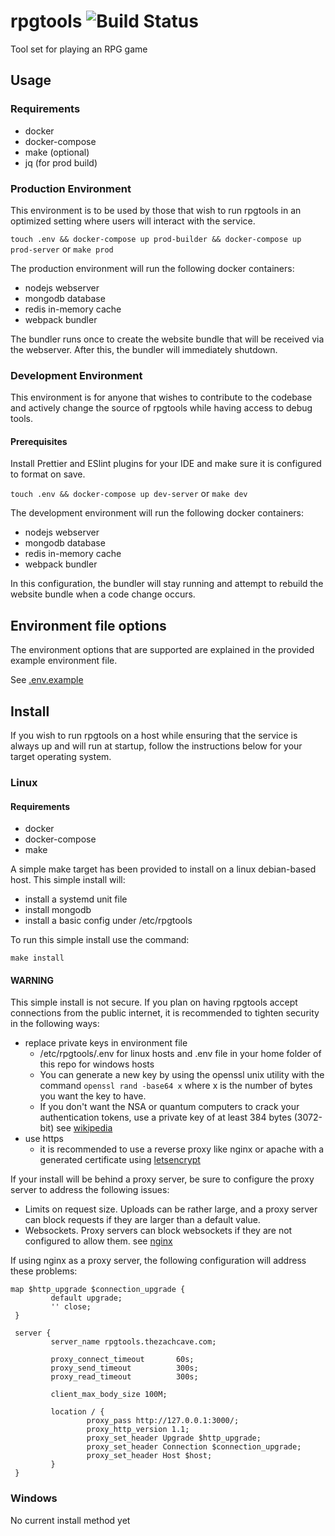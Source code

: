 # rpgtools ![Build Status](https://github.com/zachanator070/rpgtools/actions/workflows/cd.yml/badge.svg)

Tool set for playing an RPG game

## Usage

### Requirements

- docker
- docker-compose
- make (optional)
- jq (for prod build)

### Production Environment

This environment is to be used by those that wish to run rpgtools in an optimized setting
where users will interact with the service.

`touch .env && docker-compose up prod-builder && docker-compose up prod-server`
or
`make prod`

The production environment will run the following docker containers:

- nodejs webserver
- mongodb database
- redis in-memory cache
- webpack bundler

The bundler runs once to create the website bundle that will be received via the webserver.
After this, the bundler will immediately shutdown.

### Development Environment

This environment is for anyone that wishes to contribute to the codebase and actively change
the source of rpgtools while having access to debug tools.

#### Prerequisites

Install Prettier and ESlint plugins for your IDE and make sure it is configured to
format on save.

`touch .env && docker-compose up dev-server`
or
`make dev`

The development environment will run the following docker containers:

- nodejs webserver
- mongodb database
- redis in-memory cache
- webpack bundler

In this configuration, the bundler will stay running and attempt to rebuild the website bundle
when a code change occurs.

## Environment file options

The environment options that are supported are explained in the provided example environment file.

See [.env.example](https://github.com/zachanator070/rpgtools/blob/master/.env.example)

## Install

If you wish to run rpgtools on a host while ensuring that the service is always up and will
run at startup, follow the instructions below for your target operating system.

### Linux

#### Requirements

- docker
- docker-compose
- make

A simple make target has been provided to install on a linux debian-based host.
This simple install will:

- install a systemd unit file
- install mongodb
- install a basic config under /etc/rpgtools

To run this simple install use the command:

`make install`

#### WARNING

This simple install is not secure. If you plan on having rpgtools accept connections from the public internet, it is recommended to tighten security in the following ways:

- replace private keys in environment file
  - /etc/rpgtools/.env for linux hosts and .env file in your home folder of this repo for windows hosts
  - You can generate a new key by using the openssl unix utility with the command `openssl rand -base64 x`
    where x is the number of bytes you want the key to have.
  - If you don't want the NSA or quantum computers to crack your authentication tokens, use a private key
    of at least 384 bytes (3072-bit) see [wikipedia](https://en.wikipedia.org/wiki/Key_size#Asymmetric_algorithm_key_lengths)
- use https
  - it is recommended to use a reverse proxy like nginx or apache with a generated certificate
    using [letsencrypt](https://letsencrypt.org/)

If your install will be behind a proxy server, be sure to configure the proxy server to address the following issues:

- Limits on request size. Uploads can be rather large, and a proxy server can block requests if they are larger than
  a default value.
- Websockets. Proxy servers can block websockets if they are not configured to allow them. see [nginx](http://nginx.org/en/docs/http/websocket.html)

If using nginx as a proxy server, the following configuration will address these problems:

```
map $http_upgrade $connection_upgrade {
         default upgrade;
         '' close;
 }

 server {
         server_name rpgtools.thezachcave.com;

         proxy_connect_timeout       60s;
         proxy_send_timeout          300s;
         proxy_read_timeout          300s;

         client_max_body_size 100M;

         location / {
                 proxy_pass http://127.0.0.1:3000/;
                 proxy_http_version 1.1;
                 proxy_set_header Upgrade $http_upgrade;
                 proxy_set_header Connection $connection_upgrade;
                 proxy_set_header Host $host;
         }
 }
```

### Windows

No current install method yet
